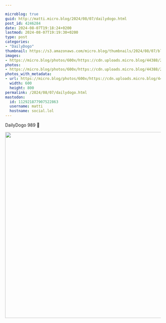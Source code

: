 ```yaml
---

microblog: true
guid: http://matti.micro.blog/2024/08/07/dailydogo.html
post_id: 4246284
date: 2024-08-07T19:18:24+0200
lastmod: 2024-08-07T19:19:30+0200
type: post
categories:
- "DailyDogo"
thumbnail: https://s3.amazonaws.com/micro.blog/thumbnails/2024/08/07/blog.martin-haehnel.de/6ff2b01e5087daa3958b9fbf77632620.png
images:
- https://micro.blog/photos/600x/https://cdn.uploads.micro.blog/44388/2024/7d45a7921ca349e78de00ccd3fd9d32b.jpg
photos:
- https://micro.blog/photos/600x/https://cdn.uploads.micro.blog/44388/2024/7d45a7921ca349e78de00ccd3fd9d32b.jpg
photos_with_metadata:
- url: https://micro.blog/photos/600x/https://cdn.uploads.micro.blog/44388/2024/7d45a7921ca349e78de00ccd3fd9d32b.jpg
  width: 600
  height: 800
permalink: /2024/08/07/dailydogo.html
mastodon:
  id: 112921877907522863
  username: matti
  hostname: social.lol
---
```

DailyDogo 989 🐶

<img src="/media/uploads/2024/7d45a7921ca349e78de00ccd3fd9d32b.jpg" width="600" alt="" />
